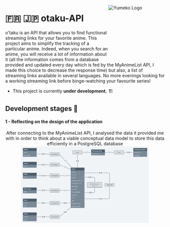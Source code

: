 <img src="https://cdn.discordapp.com/attachments/685246279495712889/816676785788813332/avatar.jpg" align="right"
     alt="Yumeko Logo" width="178" height="178">

# 🇫🇷 🇯🇵 otaku-API &nbsp;&nbsp;&nbsp;&nbsp;&nbsp;&nbsp;&nbsp;

o'taku is an API that allows you to find functional streaming links for your favorite anime. This project aims to simplify the tracking of a particular anime. Indeed, when you search for an anime, you will receive a lot of information about it (all the information comes from a database provided and updated every day which is fed by the MyAnimeList API, I made this choice to decrease the response time) but also, a list of streaming links available in several languages. No more evenings looking for a working streaming link before binge-watching your favourite series!

-   This project is currently **under development.** 🏗️

## Development stages 🚀

#### 1 - Reflecting on the design of the application

<div align="center">
    <figcaption align="center">After connecting to the MyAnimeList API, I analysed the data it provided me with in order to think about a viable conceptual data model to store this data efficiently in a PostgreSQL database</figcaption>
    <img src="./docs/dcm/DCM_v1.png" width='80%' alt="DCM v1">
</div>
